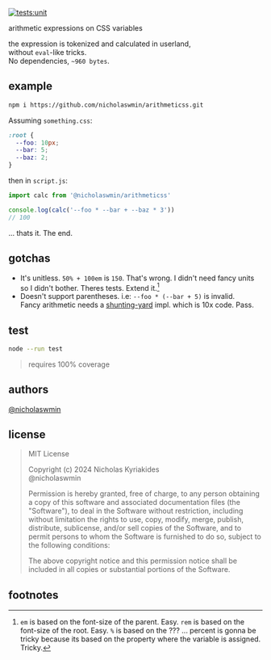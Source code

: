 [![tests:unit](https://github.com/nicholaswmin/calc/actions/workflows/tests:unit.yml/badge.svg)](https://github.com/nicholaswmin/calc/actions/workflows/tests:unit.yml)

arithmetic expressions on CSS variables

the expression is tokenized and calculated in userland,  
without `eval`-like tricks.    
No dependencies, `~960 bytes`.

## example

```bash
npm i https://github.com/nicholaswmin/arithmeticss.git
```

Assuming `something.css`:

```css
:root {
  --foo: 10px;
  --bar: 5;
  --baz: 2;
}
```

then in `script.js`:

```js
import calc from '@nicholaswmin/arithmeticss'

console.log(calc('--foo * --bar + --baz * 3'))
// 100
```

... thats it. The end.

## gotchas

- It's unitless. `50% + 100em` is `150`. That's wrong. 
  I didn't need fancy units so I didn't bother. Theres tests. Extend it.[^1]
- Doesn't support parentheses. i.e: `--foo * (--bar + 5)` is invalid.  
  Fancy arithmetic needs a [shunting-yard][syard] impl. which is 10x code. Pass.

## test

```bash
node --run test
```

> requires 100% coverage 

## authors

[@nicholaswmin][wmin]

## license

> MIT License
>
> Copyright (c) 2024 Nicholas Kyriakides  
> @nicholaswmin
>
> Permission is hereby granted, free of charge, to any person obtaining a copy
> of this software and associated documentation files (the "Software"), to deal
> in the Software without restriction, including without limitation the rights
> to use, copy, modify, merge, publish, distribute, sublicense, and/or sell
> copies of the Software, and to permit persons to whom the Software is
> furnished to do so, subject to the following conditions:
> 
> The above copyright notice and this permission notice shall be included in all
> copies or substantial portions of the Software.

[calc-source]: ./src/calculator.js
[sub-source]: ./src/transformer.js
[syard]: https://en.wikipedia.org/wiki/Shunting_yard_algorithm

[wmin]: https://github.com/nicholaswmin
[calc]: https://developer.mozilla.org/en-US/docs/Web/CSS/calc
[mit]: https://developer.mozilla.org/en-US/docs/Web/CSS/calc


## footnotes

[^1]: `em` is based on the font-size of the parent. Easy.
      `rem` is based on the font-size of the root. Easy.
      `%` is based on the ??? ... percent is gonna be tricky because 
      its based on the property where the variable is assigned. Tricky.
